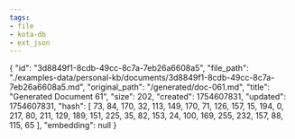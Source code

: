 ```yaml
---
tags:
- file
- kota-db
- ext_json
---
```

{
  "id": "3d8849f1-8cdb-49cc-8c7a-7eb26a6608a5",
  "file_path": "./examples-data/personal-kb/documents/3d8849f1-8cdb-49cc-8c7a-7eb26a6608a5.md",
  "original_path": "/generated/doc-061.md",
  "title": "Generated Document 61",
  "size": 202,
  "created": 1754607831,
  "updated": 1754607831,
  "hash": [
    73,
    84,
    170,
    32,
    113,
    149,
    170,
    71,
    126,
    157,
    15,
    194,
    0,
    217,
    80,
    211,
    129,
    189,
    151,
    225,
    35,
    82,
    153,
    24,
    100,
    169,
    255,
    232,
    157,
    88,
    115,
    65
  ],
  "embedding": null
}